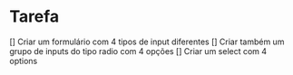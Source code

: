 # Tarefa
[] Criar um formulário com 4 tipos de input diferentes
[] Criar também um grupo de inputs do tipo radio com 4 opções
[] Criar um select com 4 options